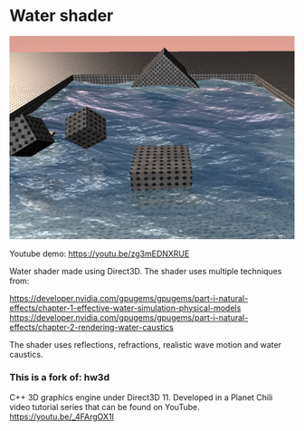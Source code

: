 # Water shader

![alt text](ScreenShot1.png)

Youtube demo: https://youtu.be/zg3mEDNXRUE

Water shader made using Direct3D. The shader uses multiple techniques from:

https://developer.nvidia.com/gpugems/gpugems/part-i-natural-effects/chapter-1-effective-water-simulation-physical-models
https://developer.nvidia.com/gpugems/gpugems/part-i-natural-effects/chapter-2-rendering-water-caustics

The shader uses reflections, refractions, realistic wave motion and water caustics.

### This is a fork of: hw3d
C++ 3D graphics engine under Direct3D 11. Developed in a Planet Chili video tutorial series that can be found on YouTube. https://youtu.be/_4FArgOX1I
